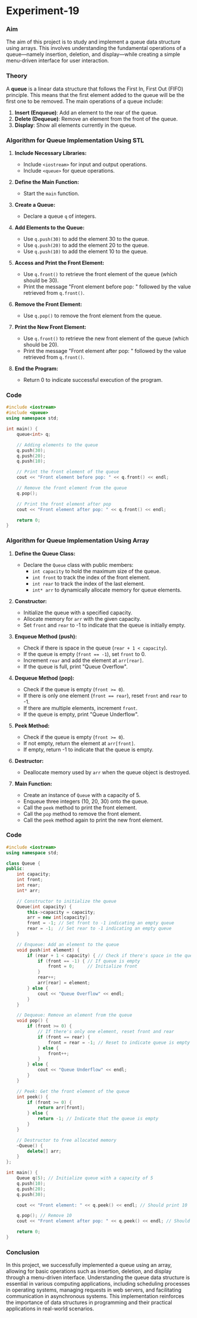 # Experiment-19
### Aim
The aim of this project is to study and implement a queue data structure using arrays. This involves understanding the fundamental operations of a queue—namely insertion, deletion, and display—while creating a simple menu-driven interface for user interaction.

### Theory
A **queue** is a linear data structure that follows the First In, First Out (FIFO) principle. This means that the first element added to the queue will be the first one to be removed. The main operations of a queue include:

1. **Insert (Enqueue)**: Add an element to the rear of the queue.
2. **Delete (Dequeue)**: Remove an element from the front of the queue.
3. **Display**: Show all elements currently in the queue.

### Algorithm for Queue Implementation Using STL

1. **Include Necessary Libraries:**
   - Include `<iostream>` for input and output operations.
   - Include `<queue>` for queue operations.

2. **Define the Main Function:**
   - Start the `main` function.

3. **Create a Queue:**
   - Declare a queue `q` of integers.

4. **Add Elements to the Queue:**
   - Use `q.push(30)` to add the element 30 to the queue.
   - Use `q.push(20)` to add the element 20 to the queue.
   - Use `q.push(10)` to add the element 10 to the queue.

5. **Access and Print the Front Element:**
   - Use `q.front()` to retrieve the front element of the queue (which should be 30).
   - Print the message "Front element before pop: " followed by the value retrieved from `q.front()`.

6. **Remove the Front Element:**
   - Use `q.pop()` to remove the front element from the queue.

7. **Print the New Front Element:**
   - Use `q.front()` to retrieve the new front element of the queue (which should be 20).
   - Print the message "Front element after pop: " followed by the value retrieved from `q.front()`.

8. **End the Program:**
   - Return 0 to indicate successful execution of the program.

### Code


```cpp
#include <iostream>
#include <queue>
using namespace std;

int main() {
    queue<int> q;

    // Adding elements to the queue
    q.push(30);
    q.push(20);
    q.push(10);

    // Print the front element of the queue
    cout << "Front element before pop: " << q.front() << endl;

    // Remove the front element from the queue
    q.pop();

    // Print the front element after pop
    cout << "Front element after pop: " << q.front() << endl;

    return 0;
}
```
### Algorithm for Queue Implementation Using Array

1. **Define the Queue Class:**
   - Declare the `Queue` class with public members:
     - `int capacity` to hold the maximum size of the queue.
     - `int front` to track the index of the front element.
     - `int rear` to track the index of the last element.
     - `int* arr` to dynamically allocate memory for queue elements.

2. **Constructor:**
   - Initialize the queue with a specified capacity.
   - Allocate memory for `arr` with the given capacity.
   - Set `front` and `rear` to -1 to indicate that the queue is initially empty.

3. **Enqueue Method (push):**
   - Check if there is space in the queue (`rear + 1 < capacity`).
   - If the queue is empty (`front == -1`), set `front` to 0.
   - Increment `rear` and add the element at `arr[rear]`.
   - If the queue is full, print "Queue Overflow".

4. **Dequeue Method (pop):**
   - Check if the queue is empty (`front >= 0`).
   - If there is only one element (`front == rear`), reset `front` and `rear` to -1.
   - If there are multiple elements, increment `front`.
   - If the queue is empty, print "Queue Underflow".

5. **Peek Method:**
   - Check if the queue is empty (`front >= 0`).
   - If not empty, return the element at `arr[front]`.
   - If empty, return -1 to indicate that the queue is empty.

6. **Destructor:**
   - Deallocate memory used by `arr` when the queue object is destroyed.

7. **Main Function:**
   - Create an instance of `Queue` with a capacity of 5.
   - Enqueue three integers (10, 20, 30) onto the queue.
   - Call the `peek` method to print the front element.
   - Call the `pop` method to remove the front element.
   - Call the `peek` method again to print the new front element.

### Code



```cpp
#include <iostream>
using namespace std;

class Queue {
public:
    int capacity;
    int front;
    int rear;
    int* arr;

    // Constructor to initialize the queue
    Queue(int capacity) {
        this->capacity = capacity;
        arr = new int[capacity];
        front = -1; // Set front to -1 indicating an empty queue
        rear = -1;  // Set rear to -1 indicating an empty queue
    }

    // Enqueue: Add an element to the queue
    void push(int element) {
        if (rear + 1 < capacity) { // Check if there's space in the queue
            if (front == -1) { // If queue is empty
                front = 0;     // Initialize front
            }
            rear++;
            arr[rear] = element;
        } else {
            cout << "Queue Overflow" << endl;
        }
    }

    // Dequeue: Remove an element from the queue
    void pop() {
        if (front >= 0) {
            // If there's only one element, reset front and rear
            if (front == rear) {
                front = rear = -1; // Reset to indicate queue is empty
            } else {
                front++;
            }
        } else {
            cout << "Queue Underflow" << endl;
        }
    }

    // Peek: Get the front element of the queue
    int peek() {
        if (front >= 0) {
            return arr[front];
        } else {
            return -1; // Indicate that the queue is empty
        }
    }

    // Destructor to free allocated memory
    ~Queue() {
        delete[] arr;
    }
};

int main() {
    Queue q(5); // Initialize queue with a capacity of 5
    q.push(10);
    q.push(20);
    q.push(30);

    cout << "Front element: " << q.peek() << endl; // Should print 10

    q.pop(); // Remove 10
    cout << "Front element after pop: " << q.peek() << endl; // Should print 20

    return 0;
}
```
### Conclusion
In this project, we successfully implemented a queue using an array, allowing for basic operations such as insertion, deletion, and display through a menu-driven interface. Understanding the queue data structure is essential in various computing applications, including scheduling processes in operating systems, managing requests in web servers, and facilitating communication in asynchronous systems. This implementation reinforces the importance of data structures in programming and their practical applications in real-world scenarios.
